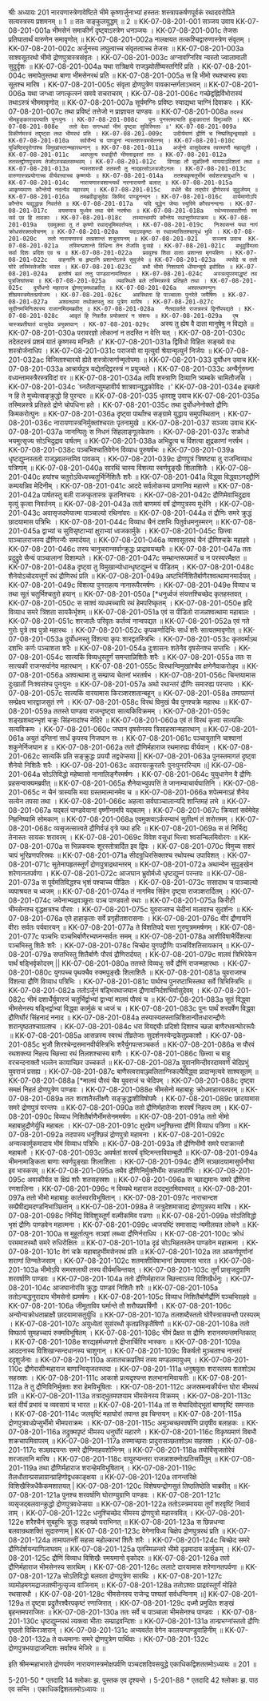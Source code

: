 श्रीः
अध्यायः 201
नारयणास्त्रेणावेष्टिते भीमे कृष्णार्जुनाभ्यां हस्ततः शस्त्रापकर्षणपूर्वकं रथादवरोपिते सत्यस्त्रस्य प्रशमनम् ॥ 1 ॥ ततः सङ्कुलयुद्धम् ॥ 2 ॥
KK-07-08-201-001	सञ्जय उवाय 
KK-07-08-201-001a	भीमसेनं समाकीर्णं दृष्ट्वाऽस्त्रेण धनञ्जयः ।
KK-07-08-201-001c	तेजसः प्रतिघातार्थं वारुणेन समावृणोत् ॥
KK-07-08-201-002a	नालक्षयत तत्कश्चिद्वारुणास्त्रेण संवृतम् ।
KK-07-08-201-002c	अर्जुनस्य लघुत्वाच्च संवृतत्वाच्च तेजसः ॥
KK-07-08-201-003a	साश्वसूतरथो भीमो द्रोणपुत्रास्त्रसंवृतः ।
KK-07-08-201-003c	अग्नावग्निरिव न्यस्तो ज्वालामाली सुदुर्दृशः ॥
KK-07-08-201-004a	यथा रात्रिक्षये राजञ्ज्योतींष्यस्तगिरिं प्रति ।
KK-07-08-201-004c	समापेतुस्तथा बाणा भीमसेनरथं प्रति ॥
KK-07-08-201-005a	स हि भीमो रथश्चास्य हयाः सूतश्च मारिष ।
KK-07-08-201-005c	संवृता द्रोणपुत्रेण पावकान्तर्गताऽभवन् ॥
KK-07-08-201-006a	यथा जग्ध्वा जगत्कृत्स्नं समये सचराचरम् ।
KK-07-08-201-006c	गच्छेद्वह्निर्विभोरास्यं तथाऽस्त्रं भीममावृणोत् ॥
KK-07-08-201-007a	सूर्यमग्निः प्रविष्टः स्याद्यथा चाग्निं दिवाकरः ।
KK-07-08-201-007c	तथा प्रविष्टं तत्तेजो न प्राज्ञायत पाण्डवः ॥
KK-07-08-201-008a	`तदस्त्रं भीमहुङ्कारादपयाति पुनःपुनः ।
KK-07-08-201-008c	पुनः पुनस्तमायाति हुङ्कारात्तं विमुञ्चति ।
KK-07-08-201-008e	ततो देवाः सगन्धर्वा भीमं दृष्ट्वा सुविस्मिताः ॥'
KK-07-08-201-009a	विकीर्णमस्त्रं तद्दृष्ट्वा तथा भीमरथं प्रति ।
KK-07-08-201-009c	उदीर्यमाणं द्रौणिं च निष्प्रतिद्वन्द्वमाहवे ॥
KK-07-08-201-010a	सर्वसैन्यं च पाण्डूनां न्यस्तशस्त्रमचेतनम् ।
KK-07-08-201-010c	युधिष्ठिरपुरोगांश्च विमुखांस्तान्महारथनान् ॥
KK-07-08-201-011a	अर्जुनो वासुदेवश्च त्वरमाणौ महाद्युती ।
KK-07-08-201-011c	अवप्लुत्य रथाद्वीरौ भीममाद्रवतां ततः ॥
KK-07-08-201-012a	ततस्तद्द्रोणपुत्रस्य तेजोऽस्त्रबलसम्भवम् ।
KK-07-08-201-012c	विगाह्य तौ सुबलिनौ माययाऽविशतां तथा ॥
KK-07-08-201-013a	न्यस्तशस्त्रौ ततस्तौ तु नादहत्सोऽस्त्रजोऽनलः ।
KK-07-08-201-013c	वारुणास्त्रप्रयोगाच्च वीर्यवत्त्वाच्च कृष्णयोः ॥
KK-07-08-201-014a	ततश्चकृषतुर्भीमं सर्वशस्त्रायुधानि च ।
KK-07-08-201-014c	नारायणास्त्रशान्त्यर्थं नरनारायणौ बलात् ॥
KK-07-08-201-015a	आकृष्यमाणः कौन्तेयो नदत्येव महारवम् ।
KK-07-08-201-015c	वर्धते चैव तद्घोरं द्रौणेरस्त्रं सुदुर्जयम् ॥
KK-07-08-201-016a	तमब्रवीद्वासुदेवः किमिदं पाण्डुनन्दन ।
KK-07-08-201-016c	वार्यमाणोऽपि कौन्तेय यद्युद्धान्न निवर्तसे ॥
KK-07-08-201-017a	यदि युद्धेन जेयाः स्युरिमे कौरवनन्दनाः ।
KK-07-08-201-017c	वयमप्यत्र युध्येम तथा चेमे नरर्षभाः ॥
KK-07-08-201-018a	रथेभ्यस्त्ववतीर्णाः स्म सर्व एव हि तावकाः ।
KK-07-08-201-018c	तस्मात्त्वमपि कौन्तेय रथात्तूर्णमपाक्रम ॥
KK-07-08-201-019a	एवमुक्त्वा तु तं कृष्णो रथाद्भूमिमवर्तयत् ।
KK-07-08-201-019c	निःश्वसन्तं यथा नागं क्रोधसंरक्तलोचनम् ॥
KK-07-08-201-020a	यदाऽपकृष्टः स रथान्न्यासितश्चायुधं भुवि ।
KK-07-08-201-020c	ततो नारायणास्त्रं तत्प्रशान्तं शत्रुतापनम् ॥
KK-07-08-201-021	सञ्जय उवाच 
KK-07-08-201-021a	तस्मिन्प्रशान्ते विधिना तेन तेजसि दुःसहे ।
KK-07-08-201-021c	बभूवुर्विमलाः सर्वा दिशः प्रदिश एव च ॥
KK-07-08-201-022a	प्रववुश्च शिवा वाताः प्रशान्ता मृगपक्षिणः ।
KK-07-08-201-022c	वाहनानि च हृष्टानि प्रशान्तेऽस्त्रे सुदुर्जये ॥
KK-07-08-201-023a	व्यपोढे च ततो घोरे तस्मिंस्तेजसि भारत ।
KK-07-08-201-023c	बभौ भीमो निशापाये धीमान्सूर्य इवोदितः ॥
KK-07-08-201-024a	हतशेषं बलं तत्तु पाण्डवानामतिष्ठत ।
KK-07-08-201-024c	अस्त्रव्युपरमाद्धृष्टं तव पुत्रजिघांसया ॥
KK-07-08-201-025a	व्यवस्थिते बले तस्मिन्नस्त्रे प्रतिहते तथा ।
KK-07-08-201-025c	दुर्योधनो महाराज द्रोणपुत्रमथाब्रवीत् ॥
KK-07-08-201-026a	अश्वत्थामन्पुनः शीघ्रमस्त्रमेतत्प्रयोजय ।
KK-07-08-201-026c	अवस्थिता हि पाञ्चालाः पुनरेते जयैषिणः ॥
KK-07-08-201-027a	अश्वत्थामा तथोक्तस्तु तव पुत्रेण मारिष ।
KK-07-08-201-027c	सुदीनमभिनिःश्वस्य राजानमिदमब्रवीत् ॥
KK-07-08-201-028a	नैतदावर्तते राजन्नस्त्रं द्विर्नोपपद्यते ।
KK-07-08-201-028c	आवृतं हि निवर्तेत प्रयोक्तारं न संशयः ॥
KK-07-08-201-029a	एष चास्त्रप्रतीघातं वासुदेवः प्रयुक्तवान् ।
KK-07-08-201-029c	`अस्य तु ह्येष वै दाता मानुषेषु न विद्यते ॥
KK-07-08-201-030a	परावरज्ञो लोकानां न तदस्ति न वेत्ति यत् ।
KK-07-08-201-030c	तदेतदस्त्रं प्रशमं यातं कृष्णस्य मन्त्रितैः ॥'
KK-07-08-201-031a	द्विविधो विहितः सङ्ख्ये वधः शस्त्रोर्जनाधिप ।
KK-07-08-201-031c	पराजयो वा मृत्युर्वा श्रेयान्मृत्युर्न निर्जयः ॥
KK-07-08-201-032ac	विजिताश्चारयो ह्येते शस्त्रोत्सर्गान्मृतोपमाः ॥
KK-07-08-201-033	दुर्योधन उवाच 
KK-07-08-201-033a	आचार्यपुत्र यद्येतद्द्विरस्त्रं न प्रयुज्यते ।
KK-07-08-201-033c	अन्यैर्गुरुघ्ना वध्यन्तामस्त्रैरस्त्रविदां वर ॥
KK-07-08-201-034a	त्वयि शस्त्राणि दिव्यानि त्र्यम्बके चामितौजसि ।
KK-07-08-201-034c	`घ्नतैतान्सुमहावीर्य शात्रवान्युद्धकोविदः ।'
KK-07-08-201-034e	इच्छतो न हि ते मुच्येत्सङ्क्रुद्धो हि पुरन्दरः ॥
KK-07-08-201-035	धृतराष्ट्र उवाच 
KK-07-08-201-035a	तस्मिन्नस्त्रे प्रतिहते द्रोणे चोपधिना हते ।
KK-07-08-201-035c	तथा दुर्योधनेनोक्तो द्रौणिः किमकरोत्पुनः ॥
KK-07-08-201-036a	दृष्ट्वा पार्थांश्च सङ्ग्रामे युद्धाय समुपस्थितान् ।
KK-07-08-201-036c	नारायणास्त्रनिर्मुक्तांश्चरतः पृतनामुखे ॥
KK-07-08-201-037	सञ्जय उवाच 
KK-07-08-201-037a	जानन्पितुः स निधनं सिंहलाङ्गूलकेतनः ।
KK-07-08-201-037c	सक्रोधो भयमुत्सृज्य सोऽभिदुद्राव पार्षतम् ॥
KK-07-08-201-038a	अभिद्रुत्य च विंशत्या क्षुद्रकाणां नरर्षभ ।
KK-07-08-201-038c	पञ्चभिश्चातिवेगेन विव्याध पुरुषर्षभः ॥
KK-07-08-201-039a	धृष्टद्युम्नस्ततो राजञ्ज्वलन्तमिव पावकम् ।
KK-07-08-201-039c	द्रोणपुत्रं त्रिषष्ट्या तु राजन्विव्याध पत्रिणाम् ॥
KK-07-08-201-040a	सारथिं चास्य विंशत्या स्वर्णपुङ्खैः शिलाशितैः ।
KK-07-08-201-040c	हयांश्च चतुरोऽविध्यच्चतुर्भिर्निशितैः शरैः ॥
KK-07-08-201-041a	विद्ध्वा विद्ध्वाऽनदद्द्रौणिं कम्पयन्निव मेदिनीम् ।
KK-07-08-201-041c	आददे सर्वलोकस्य प्राणानिव महारणे ॥
KK-07-08-201-042a	पार्षतस्तु बली राजन्कृतास्त्रः कृतनिश्चयः ।
KK-07-08-201-042c	द्रौणिमेवाभिदुद्राव मृत्युं कृत्वा निवर्तनम् ॥
KK-07-08-201-043a	ततो बाणमयं वर्षं द्रोणपुत्रस्य मूर्धनि ।
KK-07-08-201-043c	अवासृजदमेयात्मा पाञ्चाल्यो रथिनांवरः ॥
KK-07-08-201-044a	तं द्रौणिः समरे क्रुद्धं छादयामास पत्रिभिः ।
KK-07-08-201-044c	विव्याध चैनं दशभिः पितुर्वधमनुस्मरन् ॥
KK-07-08-201-045a	द्वाभ्यां च सुविसृष्टाभ्यां क्षुराभ्यां ध्वजकार्मुके ।
KK-07-08-201-045c	छित्त्वा पाञ्चालराजस्य द्रौणिरन्यैः समार्दयत् ॥
KK-07-08-201-046a	व्यश्वसूतरथं चैनं द्रौणिश्चक्रे महाहवे ।
KK-07-08-201-046c	तस्य चानुचरान्सर्वान्क्रुद्धः प्राद्रावयच्छरैः ॥
KK-07-08-201-047a	ततः प्रदुद्रुवे सैन्यं पाञ्चालानां विशाम्पते ।
KK-07-08-201-047c	सम्भ्रान्तरूपमार्तं च न परस्परमैक्षत ॥
KK-07-08-201-048a	दृष्ट्वा तु विमुखान्योधान्धृष्टद्युम्नं च पीडितम् ।
KK-07-08-201-048c	शैनेयोऽचोदयत्तूर्णं रथं द्रौणिरथं प्रति ॥
KK-07-08-201-049a	अष्टभिर्निशितैर्बाणैरश्वत्थामानमार्दयत् ।
KK-07-08-201-049c	विंशत्या पुनराहत्य नानारूपैरमर्षणः ।
KK-07-08-201-049e	विव्याध च तथा सूतं चतुर्भिश्चतुरो हयान् ॥
KK-07-08-201-050a	[*धनुर्ध्वजं संयत्तश्चिच्छेद कृतहस्तवत् ।
KK-07-08-201-050c	स साश्वं व्यधमच्चापि रथं हेमपरिष्कृतम् ।
KK-07-08-201-050e	हृदि विव्याध समरे त्रिंशता सायकैर्भृशम् ॥
KK-07-08-201-051a	एवं स पीडितो राजन्नश्वत्थामा महाबालः ।
KK-07-08-201-051c	शरजालैः परिवृतः कर्तव्यं नान्वपद्यत ॥
KK-07-08-201-052a	एवं गते गुरोः पुत्रे तव पुत्रो महारथः ।
KK-07-08-201-052c	कृपकर्णादिभिः सार्धं शरैः सात्वतमावृणोत् ॥
KK-07-08-201-053a	दुर्योधनस्तु विंशत्या कृपः शारद्वतस्त्रिभिः ।
KK-07-08-201-053c	कृतवर्माऽथ दशभिः कर्णः पञ्चाशता शरैः ॥
KK-07-08-201-054a	दुःशासनः शतेनैव वृषसेनश्च सप्तभिः ।
KK-07-08-201-054c	सात्यकिं विव्यधुस्तूर्णं समन्तान्निशितैः शरैः ॥
KK-07-08-201-055a	ततः स सात्यकी राजन्सर्वानेव महारथान् ।
KK-07-08-201-055c	विरथान्विमुखांश्चैव क्षणेनैवाकरोन्नृप ॥
KK-07-08-201-056a	अश्वत्थामा तु सम्प्राप्य चेतनां भरतर्षभ ।
KK-07-08-201-056c	चिन्तयामास दुःखार्तो निःश्वसंश्च पुनःपुनः ॥
KK-07-08-201-057a	अथो रथान्तरं द्रौणिः समारुह्य परन्तपः ।
KK-07-08-201-057c	सात्यकिं वारयामास किरञ्शरशतान्बहून् ॥
KK-07-08-201-058a	तमापतन्तं सम्प्रेक्ष्य भारद्वाजसुतं रणे ।
KK-07-08-201-058c	विरथं विमुखं चैव पुनश्चक्रे महारथः ॥
KK-07-08-201-059a	ततस्ते पाण्डवा राजन्दृष्ट्वा सात्यकिविक्रमम् ।
KK-07-08-201-059c	शङ्खशब्दान्भृशं चक्रुः सिंहनादांश्च नेदिरे ॥
KK-07-08-201-060a	एवं तं विरथं कृत्वा सात्यकिः सत्यविक्रमः ।
KK-07-08-201-060c	जघान वृषसेनस्य त्रिसाहस्रान्महारथान् ॥
KK-07-08-201-061a	अयुतं दन्तिनां सार्धं कृपस्य निजघान सः ।
KK-07-08-201-061c	पञ्चायुतानि चाश्वानां शकुनेर्निजघान ह ॥
KK-07-08-201-062a	ततो द्रौणिर्महाराज रथमारुह्य वीर्यवान् ।
KK-07-08-201-062c	सात्यकिं प्रति सङ्क्रुद्धः प्रययौ तद्वधेप्सया ||
KK-07-08-201-063a	पुनस्तमागतं दृष्ट्वा शैनेयो निशितैः शरैः ।
KK-07-08-201-063c	अदारयत्क्रूरतरैः पुनःपुनररिन्दम ॥]
KK-07-08-201-064a	सोऽतिविद्धो महेष्वासो नानालिङ्गैरमर्षणः ।
KK-07-08-201-064c	युयुधानेन वै द्रौणिः प्रहसन्वाक्यमब्रवीत् ॥
KK-07-08-201-065a	शैनेयाभ्युपपत्तिं ते जानाम्याचार्यघातिनि ।
KK-07-08-201-065c	न चैनं त्रास्यसि मया ग्रस्तमात्मानमेव च ॥
KK-07-08-201-066a	शपेत्मनाऽहं शैनेय सत्येन तपसा तथा ।
KK-07-08-201-066c	अहत्वा सर्वपाञ्चालान्यदि शान्तिमहं लभे ॥
KK-07-08-201-067a	यद्बलं पाण्डवेयानां वृष्णीनामपि यद्बलम् ।
KK-07-08-201-067c	क्रियतां सर्वमेवेह निहनिष्यामि सोमकान् ॥
KK-07-08-201-068a	एवमुक्त्वाऽर्करम्याभं सुतीक्ष्णं तं शरोत्तमम् ।
KK-07-08-201-068c	व्यसृजत्सात्वते द्रौणिर्वज्रं वृत्रे यथा हरिः ॥
KK-07-08-201-069a	स तं निर्भिद्य तेनास्तः सायकः शरावरम् ।
KK-07-08-201-069c	विवेश वसुधां भित्त्वा श्वसन्बिलमिवोरगः ॥
KK-07-08-201-070a	स भिन्नकवचः शूरस्तोत्रार्दित इव द्विपः ।
KK-07-08-201-070c	विमुच्य सशरं चापं भूरिव्रणपरिस्रवः ॥
KK-07-08-201-071a	सीदन्रुधिरसिक्तश्च रथोपस्थ उपाविशत् ।
KK-07-08-201-071c	सूतेनापहृतस्तूर्णं द्रोणपुत्राद्रथान्तरम् ॥
KK-07-08-201-072a	अथान्येन सुपुङ्खेन शरेणानतपर्वणा ।
KK-07-08-201-072c	आजघान भ्रुवोर्मध्ये धृष्टद्युम्नं परन्तपः ॥
KK-07-08-201-073a	स पूर्वमतिविद्धश्च भृशं पश्चाच्च पीडितः ।
KK-07-08-201-073c	ससादाथ च पाञ्चाल्यो व्यपाश्रयत च ध्वजम् ॥
KK-07-08-201-074a	तं नागमिव सिंहेन दृष्ट्वा राजञ्शरार्दितम् ।
KK-07-08-201-074c	जवेनाभ्यद्रवञ्छूराः पञ्च पाण्डवतो रथाः ॥
KK-07-08-201-075a	किरीटी भीमसेनश्च वृद्धक्षत्रश्च पौरवः ।
KK-07-08-201-075c	युवराजश्च चेदीनां मालवश्च सुदर्शनः ॥
KK-07-08-201-076a	एते हाहाकृताः सर्वे प्रगृहीतशरासनाः ।
KK-07-08-201-076c	वीरं द्रौणायनिं वीराः सर्वतः पर्यवारयन् ॥
KK-07-08-201-077a	ते विंशतिपदे यत्ता गुरुपुत्रममर्षणम् ।
KK-07-08-201-077c	पञ्चभिः पञ्चभिर्बाणैरभ्यघ्नन्सर्वतः समम् ॥
KK-07-08-201-078a	आशीविषाभैर्विंशत्या पञ्चभिस्तु शितैः शरैः ।
KK-07-08-201-078c	चिच्छेद युगपद्द्रौणिः पञ्चविंशतिसायकान् ॥
KK-07-08-201-079a	सप्तभिस्तु शितैर्बाणैः पौरवं द्रौणिरार्दयत् ।
KK-07-08-201-079c	मालवं त्रिभिरेकेन पार्थं षड्भिर्वृकोदरम् ||
KK-07-08-201-080a	ततस्ते विव्यधुः सर्वे द्रौणिं राजन्महारथाः ।
KK-07-08-201-080c	युगपच्च पृथक्चैव रुक्मपुङ्खैः शिलाशितैः ॥
KK-07-08-201-081a	युवराजश्च विंशत्या द्रौणिं विव्याध पत्रिभिः ।
KK-07-08-201-081c	पार्थश्च पुनरष्टाभिस्तथा सर्वे त्रिभिस्त्रिभिः ॥
KK-07-08-201-082a	ततोऽर्जुनं षड्भिरथाजघान द्रौणायनिर्दशभिर्वासुदेवम् ।
KK-07-08-201-082c	भीमं दशार्धैर्युवारजं चतुर्भिर्द्वाभ्यां द्वाभ्यां मालवं पौरवं च ॥
KK-07-08-201-083a	सूतं विद्ध्वा भीमसेनस्य षड्भिर्द्वाभ्यां विद्ध्वा कार्मुकं च ध्वजं च ।
KK-07-08-201-083c	पुनः पार्थं शरवर्षेण विद्ध्वा द्रौणिर्घोरं सिंहनादं ननाद ॥
KK-07-08-201-084a	तस्यास्यतस्तान्निशितान्पीतधारान्द्रौणेः शरान्पृष्ठतश्चाग्रतश्च ।
KK-07-08-201-084c	धरा वियद्द्यौः प्रदिशो दिशश्च च्छन्ना बाणैरभवन्घोररूपैः ॥
KK-07-08-201-085a	आसन्नस्य स्वरथं तीव्रतेजाः सुदर्शनस्येन्द्रकेतुप्रकाशौ ।
KK-07-08-201-085c	भुजौ शिरश्चेन्द्रसमानवीर्यस्त्रिभिः शरैर्युगपत्सञ्चकर्त ॥
KK-07-08-201-086a	स पौरवं रथशक्त्या निहत्य च्छित्त्वा रथं तिलशश्चास्य बाणैः ।
KK-07-08-201-086c	छित्त्वा च बाहू वरचन्दनाक्तौ भल्लेन कायाच्छिर उच्चकर्त ॥
KK-07-08-201-087a	युवानमिन्दीवरदामवर्णं चेदिप्रभुं युवराजं प्रसह्य ।
KK-07-08-201-087c	बाणैस्त्वरावाञ्ज्वलिताग्निकल्पैर्विद्ध्वा प्रादान्मृत्यवे साश्वसूतम् ॥
KK-07-08-201-088a	[*मालवं पौरवं चैव युवराजं च चेदिपम् ।
KK-07-08-201-088c	दृष्ट्वा समक्षं निहतं द्रोणपुत्रेण पाण्डवः ।
KK-07-08-201-088e	भीमसेनो महाबाहुः क्रोधमाहारयत्परम् ॥
KK-07-08-201-089a	ततः शरशतैस्तीक्ष्णैः सङ्क्रुद्धाशीविषोपमैः ।
KK-07-08-201-089c	छादयामास समरे द्रोणपुत्रं परन्तपः ॥
KK-07-08-201-090a	ततो द्रौणिर्महातेजाः शरवर्षं निहत्य तम् ।
KK-07-08-201-090c	विव्याध निशितैर्बाणैर्भीमसेनममर्षणः ॥
KK-07-08-201-091a	ततो भीमो महाबाहुद्रौणेर्युधि महाबलः ।
KK-07-08-201-091c	क्षुरप्रेण धनुश्छित्त्वा द्रौणिं विव्याध पत्रिणा ॥
KK-07-08-201-092a	तदपास्य धनुश्छिन्नं द्रोणपुत्रो महामनाः ।
KK-07-08-201-092c	अन्यत्कार्मुकमादाय भीमं विव्याध पत्रिभिः ॥
KK-07-08-201-093a	तौ द्रौणिभीमौ समरे पराक्रान्तौ महाबलौ ।
KK-07-08-201-093c	अवर्षतां शरवर्षं वृष्टिमन्ताविवाम्बुदौ ॥
KK-07-08-201-094a	भीमनामाङ्किता बाणाः स्वर्णपुङ्खाः शिलाशिताः ।
KK-07-08-201-094c	द्रौणिं सञ्छादयामासुर्घनौघा इव भास्करम् ॥
KK-07-08-201-095a	तथैव द्रौणिनिर्मुक्तैर्भीमः सन्नतपर्वभिः ।
KK-07-08-201-095c	अवाकीर्यत स क्षिप्रं शरैः शतसहस्रशः ॥
KK-07-08-201-096a	स च्छाद्यमानः समरे द्रौणिना रणशालिना ।
KK-07-08-201-096c	न विव्यथे महाराज तदद्भुतमिवाभवत् ॥
KK-07-08-201-097a	ततो भीमो महाबाहुः कार्तस्वरविभूषितान् ।
KK-07-08-201-097c	नाराचान्दश सम्प्रैषीद्यमदण्डनिभाञ्छितान् ॥
KK-07-08-201-098a	ते जत्रुदेशमासाद्य द्रोणपुत्रस्य मारिष ।
KK-07-08-201-098c	निर्भिद्य विविशुस्तूर्णं वल्मीकमिव पन्नगाः ॥
KK-07-08-201-099a	सोऽतिविद्धो भृशं द्रौणिः पाण्डवेन महात्मना ।
KK-07-08-201-099c	ध्वजयष्टिं समासाद्य न्यमीलयत लोचने ॥
KK-07-08-201-100a	स मुहूर्तात्पुनः सञ्ज्ञां लब्ध्वा द्रौणिर्नराधिप ।
KK-07-08-201-100c	क्रोधं परममातस्थौ समरे रुधिरोक्षितः ॥
KK-07-08-201-101a	दृढं सोऽभिहतस्तेन पाण्डवेन महात्मना ।
KK-07-08-201-101c	वेगं चक्रे महाबाहुर्भीमसेनरथं प्रति ॥
KK-07-08-201-102a	तत आकर्णपूर्णानां शराणां तिग्मतेजसाम् ।
KK-07-08-201-102c	शतमाशीविषाभानां प्रेषयामास भारत ॥
KK-07-08-201-103a	भीमोऽपि समरश्लाघी तस्य वीर्यमचिन्तयत् ।
KK-07-08-201-103c	तूर्णं प्रासृजदुग्राणि शरवर्षाणि पाण्डवः ॥
KK-07-08-201-104a	ततो द्रौणिर्महाराज च्छित्त्वाऽस्य विशिखैर्धनुः ।
KK-07-08-201-104c	आजघानोरसि क्रुद्धः पाण्डवं निशितैः शरैः ॥
KK-07-08-201-105a	ततोऽन्यद्धनुरादाय भीमसेनो ह्यमर्षणः ।
KK-07-08-201-105c	विव्याध निशितैर्बाणैर्द्रौणिं पञ्चभिराहवे ॥
KK-07-08-201-106a	जीमूताविव घर्मान्ते तौ शरौघप्रवर्षिणौ ।
KK-07-08-201-106c	अन्योन्यक्रोधताम्राक्षौ छादयामासतुर्युधि ॥
KK-07-08-201-107a	तलशब्दैस्ततो घोरैस्त्रासयन्तौ परस्परम् ।
KK-07-08-201-107c	अयुध्येतां सुसंरब्धौ कृतप्रतिकृतैषिणौ ॥
KK-07-08-201-108a	ततो विष्फार्य सुमहच्चापं रुक्मविभूषितम् ।
KK-07-08-201-108c	भीमं प्रैक्षत स द्रौणिः शरानस्यन्तमन्तिकात् ।
KK-07-08-201-108e	शरद्यहर्मध्यगतो द्रीप्तार्चिरिव भास्करः ॥
KK-07-08-201-109a	आददनास्य विशिखान्सन्दधानस्य चाशुगान् ।
KK-07-08-201-109c	विकर्षतो मुञ्चतश्च नान्तरं ददृशुर्जनाः ॥
KK-07-08-201-110a	अलातचक्रप्रतिमं तस्य मण्डलमायुधम् ।
KK-07-08-201-110c	द्रौणेरासीन्महाराज बाणान्विसृजतस्तदा ॥
KK-07-08-201-111a	धनुश्च्युताः शरास्तस्य शतशोऽथ सहस्रशः ।
KK-07-08-201-111c	आकाशे प्रत्यदृश्यन्त शलभानामिवायतीः ॥
KK-07-08-201-112a	ते तु द्रौणिविनिर्मुक्ताः शरा हेमविभूषिताः ।
KK-07-08-201-112c	अजस्रमन्वकीर्यन्त घोरा भीमरथं प्रति ॥
KK-07-08-201-113a	तत्राद्भुतमपश्याम भीमसेनस्य विक्रमम् ।
KK-07-08-201-113c	बलं वीर्यं प्रभावं च व्यवसायं च भारत ॥
KK-07-08-201-114a	तां स मेघादिवोद्भूतां बाणवृष्टिं समन्ततः ।
KK-07-08-201-114c	जलवृष्टिं महाघोरां तपान्त इव चिन्तयन् ॥
KK-07-08-201-115a	द्रोणपुत्रवधप्रेप्सुर्भीमो भीमपराक्रमः ।
KK-07-08-201-115c	अमुञ्चच्छरवर्षाणि प्रावृषीव बलाहकः ॥
KK-07-08-201-116a	तद्रुक्मपृष्टं भीमस्य धनुर्घोरं महारणे ।
KK-07-08-201-116c	विकृष्यमाणं विबभौ शक्रचापमिवापरम् ॥
KK-07-08-201-117a	तस्माच्छराः प्रादुरासञ्छतशोऽथ सहस्रशः ।
KK-07-08-201-117c	सञ्छादयन्तः समरे द्रौणिमाहवशोभिनम् ॥
KK-07-08-201-118a	तयोर्विसृजतोरेवं शरजालानि मारिष ।
KK-07-08-201-118c	वायुरप्यन्तरा राजन्नाशक्नोत्प्रतिसर्पितुम् ॥
KK-07-08-201-119a	तथा द्रौणिर्महाराज शरान्हेमविभूषितान् ।
KK-07-08-201-119c	तैलधौतान्प्रसन्नाग्रान्प्राहिणोद्वधकाङ्क्षया ॥
KK-07-08-201-120a	तानन्तरिक्षे विशिखैस्त्रिधैकैकमशातयत् |
KK-07-08-201-120c	विशेषयन्द्रोणसुतं तिष्ठतिष्ठेति चाब्रवीत् ॥
KK-07-08-201-121a	पुनश्च शरवर्षाणि घोराण्युग्राणि पाण्डवः ।
KK-07-08-201-121c	व्यसृजद्बलवान्क्रुद्धो द्रोणपुत्रवधेप्सया ॥
KK-07-08-201-122a	ततोऽस्त्रमायया तूर्णं शरवृष्टिं निवार्य ताम् ।
KK-07-08-201-122c	धनुश्चिच्छेद भीमस्य द्रोणपुत्रो महास्त्रवित् ।
KK-07-08-201-122e	शरैश्चैनं सुबहुभिः क्रुद्धः सङ्ख्ये पराभिनत् ॥
KK-07-08-201-123a	स छिन्नधन्वा बलवान्रथशक्तिं सुदारुणाम् |
KK-07-08-201-123c	वेगेनाविध्य चिक्षेप द्रोणपुत्ररथं प्रति ॥
KK-07-08-201-124a	तामापतन्तीं सहसा महोल्काभां शितैः शरैः ।
KK-07-08-201-124c	चिच्छेद समरे द्रौणिर्दर्शयन्पाणिलाघवम् ॥
KK-07-08-201-125a	एतस्मिन्नन्तरे भीमो दृढमादाय कार्मुकम् ।
KK-07-08-201-125c	द्रौणिं विव्याध विशिखैः स्मयमानो वृकोदरः ॥
KK-07-08-201-126a	ततो द्रौणिर्महाराज भीमसेनस्य सारथिम् ।
KK-07-08-201-126c	ललाटे दारयामास शरेणानतपर्वणा ॥
KK-07-08-201-127a	सोऽतिविद्धो बलवता द्रोणपुत्रेण सारथिः ।
KK-07-08-201-127c	व्यामोहमगमद्राजन्रश्मीनुत्सृज्य वाजिनाम् ॥
KK-07-08-201-128a	ततोऽश्वाः प्राद्रवंस्तूर्णं मोहिते रथसारथौ ।
KK-07-08-201-128c	भीमसेनस्य राजेन्द्र पश्यतां सर्वधन्विनाम् ॥]
KK-07-08-201-129a	तं दृष्ट्वा प्रद्रुतैरश्वैरपकृष्टं रणाजिरात् ।
KK-07-08-201-129c	दध्मौ प्रमुदितः शङ्खं बृहन्तमपराजितः ॥
KK-07-08-201-130a	ततः सर्वे च पाञ्चाला भीमसेनश्च पाण्डवः ।
KK-07-08-201-130c	धृष्टद्युम्नरथं त्यक्त्वा भीताः सम्प्राद्रवन्दिशः ॥
KK-07-08-201-131a	तान्प्रभग्नांस्ततो द्रौणिः पृष्ठतो विकिरञ्शरान् ।
KK-07-08-201-131c	अभ्यवर्तत वेगेन कालयन्पाण्डुवाहिनीम् ॥
KK-07-08-201-132a	ते वध्यमानाः समरे द्रोणपुत्रेण पार्थिवाः ।
KK-07-08-201-132c	द्रोणपुत्रभयाद्राजन्दिशः सर्वाश्च भेजिरे ॥ ॥

इति श्रीमन्महाभारते द्रोणपर्वण नारायणास्त्रमोक्षपर्वणि पञ्चदशदिवसयुद्धे एकाधिकद्विशततमोऽध्यायः ॥ 201 ॥

5-201-50 * एतदादि 14 श्लोकाः झ. पुस्तक एव दृश्यन्ते । 5-201-88 * एतदादि 42 श्लोकाः झ. पाठ एव सन्ति । एकाधिकद्विशततमोऽध्यायः ॥
